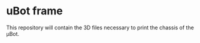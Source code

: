 # uBot frame

This repository will contain the 3D files necessary to print the chassis of the μBot.

